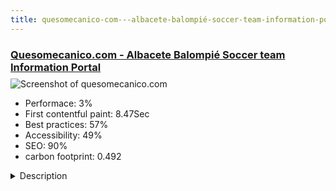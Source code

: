 ```yaml
---
title: quesomecanico-com---albacete-balompié-soccer-team-information-portal
---
```


<div style="height: 3rem">
  <a href="https://www.quesomecanico.com"><h3>Quesomecanico.com - Albacete Balompié Soccer team Information Portal</h3></a>
</div>
<img loading="lazy" src="/images/thumbs/quesomecanico.com.jpg" alt="Screenshot of quesomecanico.com" />
<ul>
  <li>Performace: 3%</li>
  <li>
    First contentful paint:
    8.47Sec
  </li>
  <li>Best practices: 57%</li>
  <li>Accessibility: 49%</li>
  <li>SEO: 90%</li>
  <li>carbon footprint: 0.492</li>
</ul>
<details>
  <summary>Description</summary>
  <p>This website is an Info portal dedicated to Albacete Balompié S.A.D. An Spanish profesional soccer team playing on Second División of LFP.

Historical statistics, photos and match reports makes this site amazing.Initially developed on Mambo 4.x, it has been  migrated to Joomla 1.x, 1.5 and 3.x over the years.

It contains self-made components and modules for managing historical stats of the team.</p>
</details>

